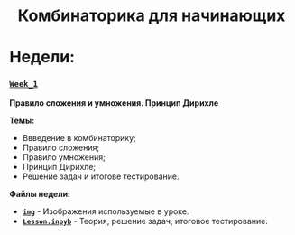 <h1 align="center">Комбинаторика для начинающих</h1>

# Недели:

### [`Week_1`](https://github.com/bimastics/Other/tree/main/Combinatorics_coursera/Week_1) 

**Правило сложения и умножения. Принцип Дирихле**

**Темы:**
* Ввведение в комбинаторику;
* Правило сложения;
* Правило умножения;
* Принцип Дирихле;
* Решение задач и итогове тестирование.

**Файлы недели:**
* **[`img`](https://github.com/bimastics/Other/tree/main/Combinatorics_coursera/Week_1/img)** - Изображения используемые в уроке.
* **[`Lesson.inpyb`](https://github.com/bimastics/Other/blob/main/Combinatorics_coursera/Week_1/Lesson.ipynb)** - Теория, решение задач, итоговое тестирование.
